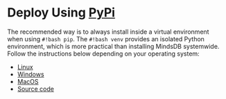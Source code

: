 # Deploy Using [PyPi](https://pypi.org/project/MindsDB/)

The recommended way is to always install inside a virtual environment when using `#!bash pip`. The `#!bash venv` provides an isolated Python environment, which is more practical than installing MindsDB systemwide. Follow the instructions below depending on your operating system:

* [Linux](/deployment/linux)
* [Windows](/deployment/windows)
* [MacOS](/deployment/macos)
* [Source code](/deployment/source)
